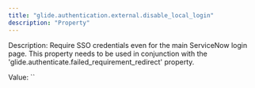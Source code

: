 ```yaml
---
title: "glide.authentication.external.disable_local_login"
description: "Property"
---
```


Description: Require SSO credentials even for the main ServiceNow login page. This property needs to be used in conjunction with the 'glide.authenticate.failed_requirement_redirect' property.

Value: ``